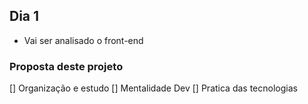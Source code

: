 ## Dia 1

* Vai ser analisado o front-end

### Proposta deste projeto
 [] Organização e estudo
 [] Mentalidade Dev
 [] Pratica das tecnologias
